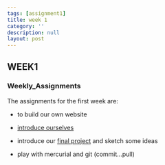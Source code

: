 ```yaml
---
tags: [assignment1]
title: week 1
category: ''
description: null
layout: post
---
```

## WEEK1
### Weekly_Assignments 
The assignments for the first week are:
- to build our own website

- [introduce ourselves]({{site.baseurl}}/resume)

- introduce our [final project]({{site.baseurl}}/projects) and sketch some ideas

- play with mercurial and git (commit...pull)